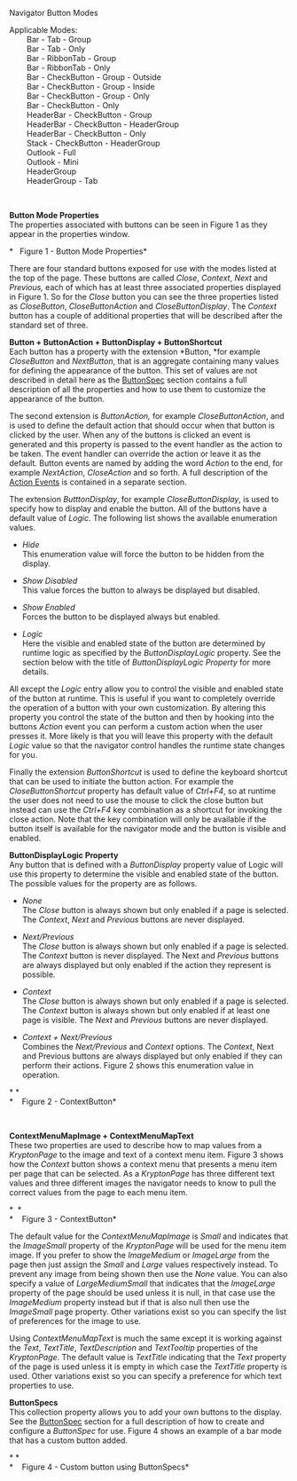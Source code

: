Navigator Button Modes  
  
Applicable Modes:  
        Bar - Tab - Group  
        Bar - Tab - Only  
        Bar - RibbonTab - Group  
        Bar - RibbonTab - Only  
        Bar - CheckButton - Group - Outside  
        Bar - CheckButton - Group - Inside  
        Bar - CheckButton - Group - Only  
        Bar - CheckButton - Only  
        HeaderBar - CheckButton - Group  
        HeaderBar - CheckButton - HeaderGroup  
        HeaderBar - CheckButton - Only  
        Stack - CheckButton - HeaderGroup  
        Outlook - Full  
        Outlook - Mini  
        HeaderGroup  
        HeaderGroup - Tab

 

**Button Mode Properties**  
The properties associated with buttons can be seen in Figure 1 as they appear in
the properties window.  
  
  
*   Figure 1 - Button Mode Properties*  
  
There are four standard buttons exposed for use with the modes listed at the top
of the page. These buttons are called *Close*, *Context*, *Next* and *Previous,*
each of which has at least three associated properties displayed in Figure 1. So
for the *Close* button you can see the three properties listed as *CloseButton*,
*CloseButtonAction* and *CloseButtonDisplay*. The *Context* button has a couple
of additional properties that will be described after the standard set of three.  
  
  
**Button + ButtonAction + ButtonDisplay + ButtonShortcut**  
Each button has a property with the extension *Button, *for example
*CloseButton* and *NextButton*, that is an aggregate containing many values for
defining the appearance of the button. This set of values are not described in
detail here as the [ButtonSpec](buttonspec.md) section contains a full description
of all the properties and how to use them to customize the appearance of the
button.

The second extension is *ButtonAction,* for example *CloseButtonAction*, and is
used to define the default action that should occur when that button is clicked
by the user. When any of the buttons is clicked an event is generated and this
property is passed to the event handler as the action to be taken. The event
handler can override the action or leave it as the default. Button events are
named by adding the word *Action* to the end, for example *NextAction*,
*CloseAction* and so forth. A full description of the [Action
Events](topic110.md) is contained in a separate section.  
  
The extension *ButttonDisplay*, for example *CloseButtonDisplay*, is used to
specify how to display and enable the button. All of the buttons have a default
value of *Logic.* The following list shows the available enumeration values.

-   *Hide*  
    This enumeration value will force the button to be hidden from the display.

-   *Show Disabled*  
    This value forces the button to always be displayed but disabled.

-   *Show Enabled*  
    Forces the button to be displayed always but enabled.

-   *Logic*  
    Here the visible and enabled state of the button are determined by runtime
    logic as specified by the *ButtonDisplayLogic* property. See the section
    below with the title of *ButtonDisplayLogic Property* for more details.

All except the *Logic* entry allow you to control the visible and enabled state
of the button at runtime. This is useful if you want to completely override the
operation of a button with your own customization. By altering this property you
control the state of the button and then by hooking into the buttons *Action*
event you can perform a custom action when the user presses it. More likely is
that you will leave this property with the default *Logic* value so that the
navigator control handles the runtime state changes for you.

Finally the extension *ButtonShortcut* is used to define the keyboard shortcut
that can be used to initiate the button action. For example the
*CloseButtonShortcut* property has default value of *Ctrl+F4*, so at runtime the
user does not need to use the mouse to click the close button but instead can
use the *Ctrl+F4* key combination as a shortcut for invoking the close action.
Note that the key combination will only be available if the button itself is
available for the navigator mode and the button is visible and enabled.  
  
  
**ButtonDisplayLogic Property**  
Any button that is defined with a *ButtonDisplay* property value of Logic will
use this property to determine the visible and enabled state of the button. The
possible values for the property are as follows.

-   *None*  
    The *Close* button is always shown but only enabled if a page is selected.
    The *Context*, *Next* and *Previous* buttons are never displayed.

-   *Next/Previous*  
    The *Close* button is always shown but only enabled if a page is selected.
    The *Context* button is never displayed. The Next and *Previous* buttons are
    always displayed but only enabled if the action they represent is possible.

-   *Context*  
    The *Close* button is always shown but only enabled if a page is selected.
    The *Context* button is always shown but only enabled if at least one page
    is visible. The *Next* and *Previous* buttons are never displayed.

-   *Context + Next/Previous*  
    Combines the *Next/Previous* and *Context* options. The *Context*, Next and
    Previous buttons are always displayed but only enabled if they can perform
    their actions. Figure 2 shows this enumeration value in operation.

* *  
*    Figure 2 - ContextButton*

 

**ContextMenuMapImage + ContextMenuMapText**  
These two properties are used to describe how to map values from a *KryptonPage*
to the image and text of a context menu item. Figure 3 shows how the *Context*
button shows a context menu that presents a menu item per page that can be
selected. As a *KryptonPage* has three different text values and three different
images the navigator needs to know to pull the correct values from the page to
each menu item.

*  *  
*    Figure 3 - ContextButton*

The default value for the *ContextMenuMapImage* is *Small* and indicates that
the *ImageSmall* property of the *KryptonPage* will be used for the menu item
image. If you prefer to show the *ImageMedium* or *ImageLarge* from the page
then just assign the *Small* and *Large* values respectively instead. To prevent
any image from being shown then use the *None* value. You can also specify a
value of *LargeMediumSmall* that indicates that the *ImageLarge* property of the
page should be used unless it is null, in that case use the *ImageMedium*
property instead but if that is also null then use the *ImageSmall* page
property. Other variations exist so you can specify the list of preferences for
the image to use.  
  
Using *ContextMenuMapText* is much the same except it is working against the
*Text*, *TextTitle*, *TextDescription* and *TextTooltip* properties of the
*KryptonPage*. The default value is *TextTitle* indicating that the *Text*
property of the page is used unless it is empty in which case the *TextTitle*
property is used. Other variations exist so you can specify a preference for
which text properties to use.

**ButtonSpecs**  
This collection property allows you to add your own buttons to the display. See
the [ButtonSpec](buttonspec.md) section for a full description of how to create
and configure a *ButtonSpec* for use. Figure 4 shows an example of a bar mode
that has a custom button added.

* *  
*    Figure 4 - Custom button using ButtonSpecs*

